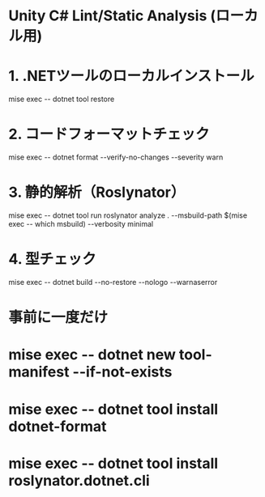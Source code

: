 # Unity C# Lint/Static Analysis (ローカル用)

# 1. .NETツールのローカルインストール
mise exec -- dotnet tool restore

# 2. コードフォーマットチェック
mise exec -- dotnet format --verify-no-changes --severity warn

# 3. 静的解析（Roslynator）
mise exec -- dotnet tool run roslynator analyze . --msbuild-path $(mise exec -- which msbuild) --verbosity minimal

# 4. 型チェック
mise exec -- dotnet build --no-restore --nologo --warnaserror

# 事前に一度だけ
# mise exec -- dotnet new tool-manifest --if-not-exists
# mise exec -- dotnet tool install dotnet-format
# mise exec -- dotnet tool install roslynator.dotnet.cli
